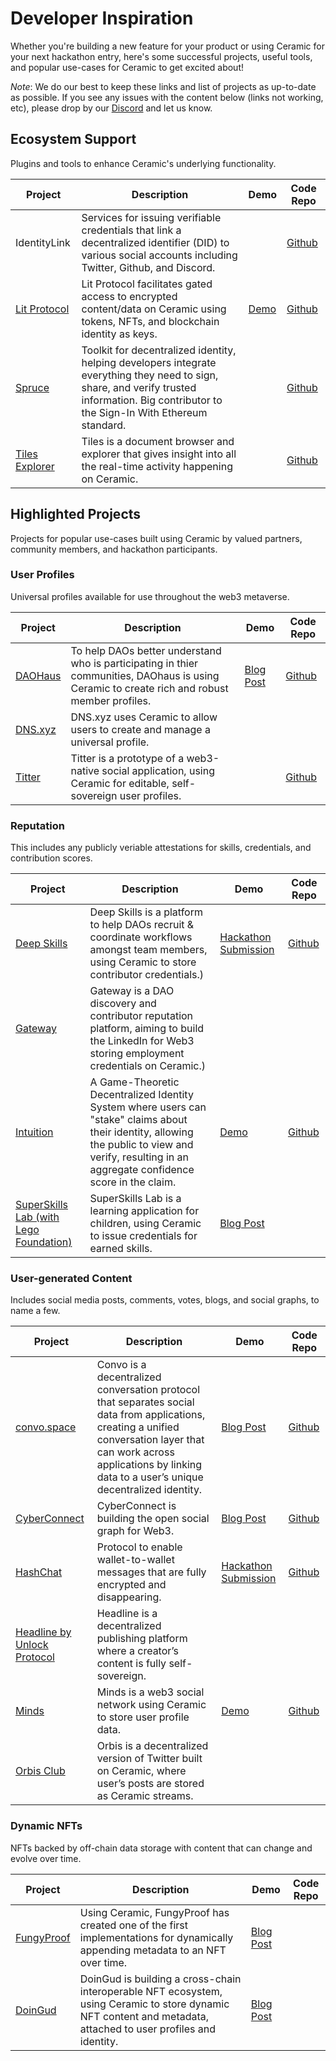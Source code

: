 # Developer Inspiration
Whether you're building a new feature for your product or using Ceramic for your next hackathon entry, here's some successful projects, useful tools, and popular use-cases for Ceramic to get excited about!

_Note_: We do our best to keep these links and list of projects as up-to-date as possible. If you see any issues with the content below (links not working, etc), please drop by our [Discord](https://discord.com/invite/6VRZpGP) and let us know.

## Ecosystem Support
Plugins and tools to enhance Ceramic's underlying functionality.

|Project    |Description    |Demo   |Code Repo|
|-|----|-----|--|
|IdentityLink|Services for issuing verifiable credentials that link a decentralized identifier (DID) to various social accounts including Twitter, Github, and Discord.||[Github](https://github.com/ceramicstudio/identitylink-services)|
|[Lit Protocol ](https://developer.litprotocol.com/docs/ceramicintegration/)|Lit Protocol facilitates gated access to encrypted content/data on Ceramic using tokens, NFTs, and blockchain identity as keys.|[Demo](https://www.youtube.com/watch?v=EENmb0mPGWU)|[Github](https://github.com/LIT-Protocol/CeramicIntegration)|
|[Spruce](https://www.spruceid.com/)|Toolkit for decentralized identity, helping developers integrate everything they need to sign, share, and verify trusted information. Big contributor to the Sign-In With Ethereum standard.||[Github](https://github.com/spruceid)|
|[Tiles Explorer](https://tiles.ceramic.community/)|Tiles is a document browser and explorer that gives insight into all the real-time activity happening on Ceramic.||[Github](https://github.com/ceramic-tiles/web)|



## Highlighted Projects
Projects for popular use-cases built using Ceramic by valued partners, community members, and hackathon participants.

### User Profiles
Universal profiles available for use throughout the web3 metaverse.

|Project    |Description    |Demo   |Code Repo|
|-----|----|-----|--|
|[DAOHaus](https://daohaus.club/)|  To help DAOs better understand who is participating in thier communities, DAOhaus is using Ceramic to create rich and robust member profiles.|[Blog Post](https://blog.ceramic.network/daohaus-adds-rich-dao-member-profiles/)|[Github](https://github.com/HausDAO/daohaus-app)|
|[DNS.xyz](https://beta.dns.xyz/)|DNS.xyz uses Ceramic to allow users to create and manage a universal profile.|||
|[Titter](https://twitter.com/dabit3/status/1515698468949573634)|Titter is a prototype of a web3-native social application, using Ceramic for editable, self-sovereign user profiles.||[Github](https://github.com/dabit3/titter)|

### Reputation
This includes any publicly veriable attestations for skills, credentials, and contribution scores.

|Project    |Description    |Demo   |Code Repo|
|-|----|-----|--|
|[Deep Skills](https://deepwork.studio/case-studies/deep-skills%20protocol)|Deep Skills is a platform to help DAOs recruit & coordinate workflows amongst team members, using Ceramic to store contributor credentials.)|[Hackathon Submission](https://dorahacks.io/buidl/2054)|[Github](https://github.com/Deep-Skills/denver-eth-2022)|
|[Gateway](https://beta.mygateway.xyz/)|Gateway is a DAO discovery and contributor reputation platform, aiming to build the LinkedIn for Web3 storing employment credentials on Ceramic.)|||
|[Intuition](https://hackerlink.io/buidl/2031)|A Game-Theoretic Decentralized Identity System where users can "stake" claims about their identity, allowing the public to view and verify, resulting in an aggregate confidence score in the claim.|[Demo](https://www.youtube.com/watch?v=b7HvaGAti40)|[Github](https://github.com/0xIntuition)|
|[SuperSkills Lab (with Lego Foundation)](https://www.learningeconomy.io)|SuperSkills Lab is a learning application for children, using Ceramic to issue credentials for earned skills.|[Blog Post](https://www.learningeconomy.io/post/superskillstech)||

### User-generated Content
Includes social media posts, comments, votes, blogs, and social graphs, to name a few.

|Project    |Description    |Demo   |Code Repo|
|-|----|-----|--|
|[convo.space](https://theconvo.space/)|Convo is a decentralized conversation protocol that separates social data from applications, creating a unified conversation layer that can work across applications by linking data to a user’s unique decentralized identity.|[Blog Post](https://blog.ceramic.network/the-convo-space-decentralizing-the-conversation-layer-of-the-internet/)|[Github](https://github.com/anudit/convo)|
|[CyberConnect](https://cyberconnect.me/)|CyberConnect is building the open social graph for Web3.|[Blog Post](https://blog.ceramic.network/building-the-social-graph-infrastructure-for-web3-0/)|[Github](https://github.com/cyberconnecthq/js-cyberconnect)|
|[HashChat](https://showcase.ethglobal.com/lfgrow/hashchat-t2hhd)|Protocol to enable wallet-to-wallet messages that are fully encrypted and disappearing.|[Hackathon Submission](https://hashchat-lfgrow.netlify.app/)|[Github](https://github.com/hashchat-xyz/hashchat-lfgrow)|
|[Headline by Unlock Protocol](https://viaheadline.xyz/)|Headline is a decentralized publishing platform where a creator’s content is fully self-sovereign.|||
|[Minds](https://www.minds.com/)|Minds is a web3 social network using Ceramic to store user profile data.|[Demo](https://gitlab.com/minds/minds-ceramic-demo)|[Github](https://gitlab.com/minds)|
|[Orbis Club](https://orbis.club/)|Orbis is a decentralized version of Twitter built on Ceramic, where user’s posts are stored as Ceramic streams.|||

### Dynamic NFTs
NFTs backed by off-chain data storage with content that can change and evolve over time.

|Project    |Description    |Demo   |Code Repo|
|-|----|-----|--|
|[FungyProof](https://www.fungyproof.com/)|Using Ceramic, FungyProof has created one of the first implementations for dynamically appending metadata to an NFT over time.|[Blog Post](https://blog.ceramic.network/introducing-fungyproof-nft-grading-and-enriching/)||
|[DoinGud](https://doingud.com/)|DoinGud is building a cross-chain interoperable NFT ecosystem, using Ceramic to store dynamic NFT content and metadata, attached to user profiles and identity.|[Blog Post](https://blog.doingud.com/doingud-partners-with-ceramic-to-enable-cross-chain-profiles/)||

